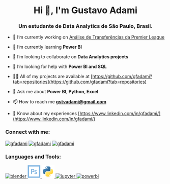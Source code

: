 <h1 align="center">Hi 👋, I'm Gustavo Adami</h1>
<h3 align="center">Um estudante de Data Analytics de São Paulo, Brasil.</h3>

- 🔭 I’m currently working on [Análise de Transferências da Premier League](https://github.com/gfadami/Analise-Transferencias-Premier-League)

- 🌱 I’m currently learning **Power BI**

- 👯 I’m looking to collaborate on **Data Analytics projects**

- 🤝 I’m looking for help with **Power BI and SQL**

- 👨‍💻 All of my projects are available at [https://github.com/gfadami?tab=repositories](https://github.com/gfadami?tab=repositories)

- 💬 Ask me about **Power BI, Python, Excel**

- 📫 How to reach me **gstvadami@gmail.com**

- 📄 Know about my experiences [https://www.linkedin.com/in/gfadami/](https://www.linkedin.com/in/gfadami/)

<h3 align="left">Connect with me:</h3>
<p align="left">
<a href="https://linkedin.com/in/gfadami" target="blank"><img align="center" src="https://raw.githubusercontent.com/rahuldkjain/github-profile-readme-generator/master/src/images/icons/Social/linked-in-alt.svg" alt="gfadami" height="30" width="40" /></a>
<a href="https://kaggle.com/gfadami" target="blank"><img align="center" src="https://raw.githubusercontent.com/rahuldkjain/github-profile-readme-generator/master/src/images/icons/Social/kaggle.svg" alt="gfadami" height="30" width="40" /></a>
<a href="https://instagram.com/gfadami" target="blank"><img align="center" src="https://raw.githubusercontent.com/rahuldkjain/github-profile-readme-generator/master/src/images/icons/Social/instagram.svg" alt="gfadami" height="30" width="40" /></a>
</p>

<h3 align="left">Languages and Tools:</h3>
<p align="left"> <a href="https://www.blender.org/" target="_blank" rel="noreferrer"> <img src="https://download.blender.org/branding/community/blender_community_badge_white.svg" alt="blender" width="40" height="40"/> </a> <a href="https://www.photoshop.com/en" target="_blank" rel="noreferrer"> <img src="https://raw.githubusercontent.com/devicons/devicon/master/icons/photoshop/photoshop-line.svg" alt="photoshop" width="40" height="40"/> </a> <a href="https://www.python.org" target="_blank" rel="noreferrer"> <img src="https://raw.githubusercontent.com/devicons/devicon/master/icons/python/python-original.svg" alt="python" width="40" height="40"
<a href="https://jupyter.org/" target="_blank" rel="noreferrer"> <img src="https://cf.appdrag.com/dashboard-openvm-clo-b2d42c/uploads/Jupyter-Notebook-EF5w-udy4.png" alt="jupyter" width="40" height="40"/>
<a href="https://powerbi.microsoft.com/pt-br/" target="_blank" rel="noreferrer"> <img src="https://mobilemouse.com.au/wp-content/uploads/2021/08/Power_BI_256.png" alt="powerbi" width="40" height="40"/> 
  
  </a> </p>



<!---
- 👋 Hi, I’m @gfadami
- 👀 I’m interested in Data Analytics
- 🌱 I’m currently learning Python 3
- 💞️ I’m looking to collaborate on Python projects
- 📫 How to reach me: gstvadami@gmail.com or www.linkedin.com/in/gfadami


gfadami/gfadami is a ✨ special ✨ repository because its `README.md` (this file) appears on your GitHub profile.
You can click the Preview link to take a look at your changes.
--->
